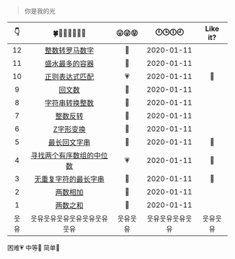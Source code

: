 > 你是我的光

|👇|🍀🍎🌙🍁🍂🍃🌷|😛😜😝|🕛🕒🕕🕘|Like it?|
|:--:|:--:|:--:|:--:|:--:|
|12|[整数转罗马数字](./p12整数转罗马数字.md)|💙|2020-01-11| |
|11|[盛水最多的容器](./p11盛水最多的容器.md)|💙|2020-01-11| |
|10|[正则表达式匹配](./p10正则表达式匹配.md)|💗|2020-01-11|🌹|
|9|[回文数](./p9回文数.md)|💚|2020-01-11||
|8|[字符串转换整数](./p8字符串转换整数.md)|💙|2020-01-11||
|7|[整数反转](./p7整数反转.md)|💚|2020-01-11||
|6|[Z字形变换](./p6Z字形变换.md)|💙|2020-01-11||
|5|[最长回文字串](./p5最长回文字串.md)|💙|2020-01-11|🌹|
|4|[寻找两个有序数组的中位数](./p4寻找两个有序数组的中位数.md)|💗|2020-01-11|🌹|
|3|[无重复字符的最长字串](./p3无重复字符的最长字串.md)|💙|2020-01-11|🌹|
|2|[两数相加](./p2两数相加.md)|💙|2020-01-11||
|1|[两数之和](./p1两数之和.md)|💚|2020-01-11||
|웃유|웃유웃유웃유웃유웃유웃유웃유|웃유웃유|웃유웃유웃유웃유|웃유웃유|

困难💗  中等💙  简单💚